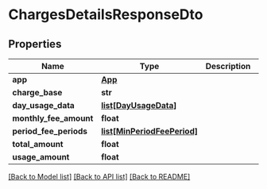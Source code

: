 # ChargesDetailsResponseDto

## Properties

| Name                   | Type                                                  | Description | Notes      |
| ---------------------- | ----------------------------------------------------- | ----------- | ---------- |
| **app**                | [**App**](App.md)                                     |             | [optional] |
| **charge_base**        | **str**                                               |             | [optional] |
| **day_usage_data**     | [**list[DayUsageData]**](DayUsageData.md)             |             | [optional] |
| **monthly_fee_amount** | **float**                                             |             | [optional] |
| **period_fee_periods** | [**list[MinPeriodFeePeriod]**](MinPeriodFeePeriod.md) |             | [optional] |
| **total_amount**       | **float**                                             |             | [optional] |
| **usage_amount**       | **float**                                             |             | [optional] |

[[Back to Model list]](../README.md#documentation-for-models) [[Back to API list]](../README.md#documentation-for-api-endpoints) [[Back to README]](../README.md)
